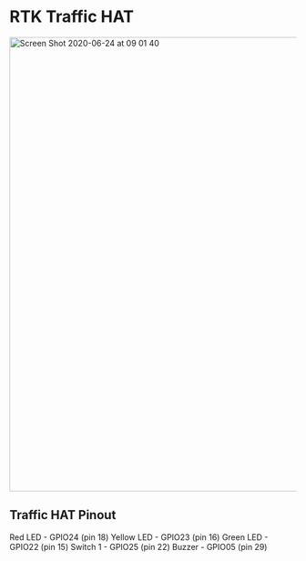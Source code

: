 # RTK Traffic HAT

<img width="798" alt="Screen Shot 2020-06-24 at 09 01 40" src="https://user-images.githubusercontent.com/1878314/85519503-83be6a80-b5f9-11ea-8bd5-e4bec9dfd9e9.png">

## Traffic HAT Pinout

Red LED - GPIO24 (pin 18)
Yellow LED - GPIO23 (pin 16)
Green LED - GPIO22 (pin 15)
Switch 1 - GPIO25 (pin 22)
Buzzer - GPIO05 (pin 29)
